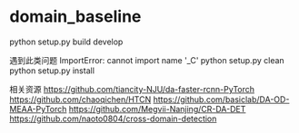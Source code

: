 # domain_baseline

python setup.py build develop


遇到此类问题
ImportError: cannot import name '_C'
python setup.py clean
python setup.py install

相关资源
https://github.com/tiancity-NJU/da-faster-rcnn-PyTorch
https://github.com/chaoqichen/HTCN
https://github.com/basiclab/DA-OD-MEAA-PyTorch
https://github.com/Megvii-Nanjing/CR-DA-DET
https://github.com/naoto0804/cross-domain-detection
